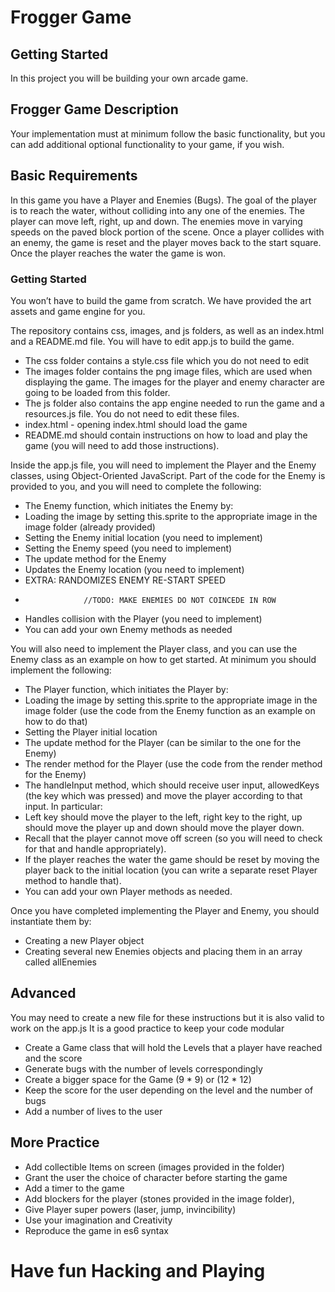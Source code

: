 # Frogger Game

## Getting Started
In this project you will be building your own arcade game. 
  
## Frogger Game Description
Your implementation must at minimum follow the basic functionality, but you can add additional optional functionality to your game, if you wish.

## Basic Requirements
In this game you have a Player and Enemies (Bugs). The goal of the player is to reach the water, without colliding into any one of the enemies.
The player can move left, right, up and down. 
The enemies move in varying speeds on the paved block portion of the scene. 
Once a player collides with an enemy, the game is reset and the player moves back to the start square.
Once the player reaches the water the game is won.

### Getting Started
   You won’t have to build the game from scratch. We have provided the art assets and game engine for you. 
   
   The repository contains css, images, and js folders, as well as an index.html and a README.md file. You will have to edit app.js to build the game. 
   
   *	The css folder contains a style.css file which you do not need to edit
   *	The images folder contains the png image files, which are used when displaying the game. The images for the player and enemy character are going to be loaded from this folder.
   *	The js folder also contains the app engine needed to run the game and a resources.js file. You do not need to edit these files. 
   *	index.html - opening index.html should load the game
   *	README.md should contain instructions on how to load and play the game (you will need to add those instructions).
   
   Inside the app.js file, you will need to implement the Player and the Enemy classes, using Object-Oriented JavaScript. Part of the code for the Enemy is provided to you, and you will need to complete the following:
   *	The Enemy function, which initiates the Enemy by:
   *	Loading the image by setting this.sprite to the appropriate image in the image folder (already provided)
   *	Setting the Enemy initial location (you need to implement)
   *	Setting the Enemy speed (you need to implement)
   *	The update method for the Enemy
   *	Updates the Enemy location (you need to implement)
   *	EXTRA: RANDOMIZES ENEMY RE-START SPEED
   *	              //TODO: MAKE ENEMIES DO NOT COINCEDE IN ROW 
   *	Handles collision with the Player (you need to implement)	
   *	You can add your own Enemy methods as needed
   
   You will also need to implement the Player class, and you can use the Enemy class as an example on how to get started. At minimum you should implement the following:
   *	The Player function, which initiates the Player by:
   *	Loading the image by setting this.sprite to the appropriate image in the image folder (use the code from the Enemy function as an example on how to do that)
   *	Setting the Player initial location 
   *	The update method for the Player (can be similar to the one for the Enemy)
   *	The render method for the Player (use the code from the render method for the Enemy)
   *	The handleInput method, which should receive user input, allowedKeys (the key which was pressed) and move the player according to that input. In particular:
   *	Left key should move the player to the left, right key to the right, up should move the player up and down should move the player down.
   *	Recall that the player cannot move off screen (so you will need to check for that and handle appropriately).
   *	If the player reaches the water the game should be reset by moving the player back to the initial location (you can write a separate reset Player method to handle that).
   *	You can add your own Player methods as needed.
   
   Once you have completed implementing the Player and Enemy, you should instantiate them by:
   *	Creating a new Player object
   *	Creating several new Enemies objects and placing them in an array called allEnemies

## Advanced

You may need to create a new file for these instructions but it is also valid to work on the app.js
It is a good practice to keep your code modular
* Create a Game class that will hold the Levels that a player have reached and the score
* Generate bugs with the number of levels correspondingly
* Create a bigger space for the Game (9 * 9) or (12 * 12)
* Keep the score for the user depending on the level and the number of bugs
* Add a number of lives to the user

## More Practice
* Add collectible Items on screen (images provided in the folder)
* Grant the user the choice of character before starting the game
* Add a timer to the game
* Add blockers for the player (stones provided in the image folder),
* Give Player super powers (laser, jump, invincibility)
* Use your imagination and Creativity
* Reproduce the game in es6 syntax

# Have fun Hacking and Playing